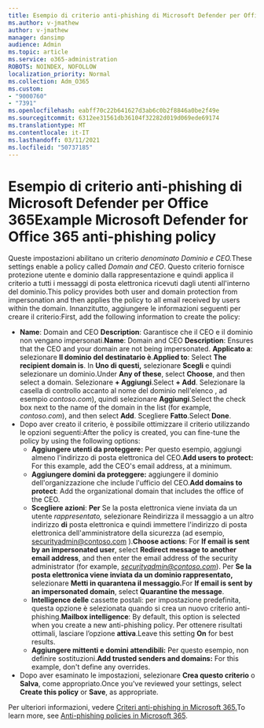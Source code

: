 ```yaml
---
title: Esempio di criterio anti-phishing di Microsoft Defender per Office 365
ms.author: v-jmathew
author: v-jmathew
manager: dansimp
audience: Admin
ms.topic: article
ms.service: o365-administration
ROBOTS: NOINDEX, NOFOLLOW
localization_priority: Normal
ms.collection: Adm_O365
ms.custom:
- "9000760"
- "7391"
ms.openlocfilehash: eabff70c22b641627d3ab6c0b2f8846a0be2f49e
ms.sourcegitcommit: 6312ee31561db36104f32282d019d069ede69174
ms.translationtype: MT
ms.contentlocale: it-IT
ms.lasthandoff: 03/11/2021
ms.locfileid: "50737185"
---
```

# <a name="example-microsoft-defender-for-office-365-anti-phishing-policy"></a><span data-ttu-id="99022-102">Esempio di criterio anti-phishing di Microsoft Defender per Office 365</span><span class="sxs-lookup"><span data-stu-id="99022-102">Example Microsoft Defender for Office 365 anti-phishing policy</span></span>

<span data-ttu-id="99022-103">Queste impostazioni abilitano un criterio *denominato Dominio e CEO.*</span><span class="sxs-lookup"><span data-stu-id="99022-103">These settings enable a policy called *Domain and CEO*.</span></span> <span data-ttu-id="99022-104">Questo criterio fornisce protezione utente e dominio dalla rappresentazione e quindi applica il criterio a tutti i messaggi di posta elettronica ricevuti dagli utenti all'interno del dominio.</span><span class="sxs-lookup"><span data-stu-id="99022-104">This policy provides both user and domain protection from impersonation and then applies the policy to all email received by users within the domain.</span></span> <span data-ttu-id="99022-105">Innanzitutto, aggiungere le informazioni seguenti per creare il criterio:</span><span class="sxs-lookup"><span data-stu-id="99022-105">First, add the following information to create the policy:</span></span>

- <span data-ttu-id="99022-106">**Name**: Domain and CEO **Description**: Garantisce che il CEO e il dominio non vengano impersonati.</span><span class="sxs-lookup"><span data-stu-id="99022-106">**Name**: Domain and CEO **Description**: Ensures that the CEO and your domain are not being impersonated.</span></span>
  <span data-ttu-id="99022-107">**Applicato a**: selezionare **Il dominio del destinatario è**.</span><span class="sxs-lookup"><span data-stu-id="99022-107">**Applied to**: Select **The recipient domain is**.</span></span> <span data-ttu-id="99022-108">In **Uno di questi,** selezionare **Scegli** e quindi selezionare un dominio.</span><span class="sxs-lookup"><span data-stu-id="99022-108">Under **Any of these**, select **Choose**, and then select a domain.</span></span> <span data-ttu-id="99022-109">Selezionare **+ Aggiungi**.</span><span class="sxs-lookup"><span data-stu-id="99022-109">Select **+ Add**.</span></span> <span data-ttu-id="99022-110">Selezionare la casella di controllo accanto al nome del dominio nell'elenco , ad esempio *contoso.com*), quindi selezionare **Aggiungi**.</span><span class="sxs-lookup"><span data-stu-id="99022-110">Select the check box next to the name of the domain in the list (for example, *contoso.com*), and then select **Add**.</span></span> <span data-ttu-id="99022-111">Scegliere **Fatto**.</span><span class="sxs-lookup"><span data-stu-id="99022-111">Select **Done**.</span></span>
- <span data-ttu-id="99022-112">Dopo aver creato il criterio, è possibile ottimizzare il criterio utilizzando le opzioni seguenti:</span><span class="sxs-lookup"><span data-stu-id="99022-112">After the policy is created, you can fine-tune the policy by using the following options:</span></span>
  - <span data-ttu-id="99022-113">**Aggiungere utenti da proteggere:** Per questo esempio, aggiungi almeno l'indirizzo di posta elettronica del CEO.</span><span class="sxs-lookup"><span data-stu-id="99022-113">**Add users to protect:** For this example, add the CEO's email address, at a minimum.</span></span>
  - <span data-ttu-id="99022-114">**Aggiungere domini da proteggere:** aggiungere il dominio dell'organizzazione che include l'ufficio del CEO.</span><span class="sxs-lookup"><span data-stu-id="99022-114">**Add domains to protect**: Add the organizational domain that includes the office of the CEO.</span></span>
  - <span data-ttu-id="99022-115">**Scegliere azioni**: **Per** Se la posta elettronica viene inviata da un utente *rappresentato,* selezionare Reindirizza il messaggio a un altro indirizzo **di** posta elettronica e quindi immettere l'indirizzo di posta elettronica dell'amministratore della sicurezza (ad esempio, securityadmin@contoso.com ).</span><span class="sxs-lookup"><span data-stu-id="99022-115">**Choose actions**: For **If email is sent by an impersonated user**, select **Redirect message to another email address**, and then enter the email address of the security administrator (for example, *securityadmin@contoso.com*).</span></span> <span data-ttu-id="99022-116">Per **Se la posta elettronica viene inviata da un dominio rappresentato,** selezionare **Metti in quarantena il messaggio.**</span><span class="sxs-lookup"><span data-stu-id="99022-116">For **If email is sent by an impersonated domain**, select **Quarantine the message**.</span></span>
  - <span data-ttu-id="99022-117">**Intelligence delle** cassette postali: per impostazione predefinita, questa opzione è selezionata quando si crea un nuovo criterio anti-phishing.</span><span class="sxs-lookup"><span data-stu-id="99022-117">**Mailbox intelligence**: By default, this option is selected when you create a new anti-phishing policy.</span></span> <span data-ttu-id="99022-118">Per ottenere risultati ottimali, lasciare l’opzione **attiva**.</span><span class="sxs-lookup"><span data-stu-id="99022-118">Leave this setting **On** for best results.</span></span>
  - <span data-ttu-id="99022-119">**Aggiungere mittenti e domini attendibili:** Per questo esempio, non definire sostituzioni.</span><span class="sxs-lookup"><span data-stu-id="99022-119">**Add trusted senders and domains:** For this example, don't define any overrides.</span></span>
- <span data-ttu-id="99022-120">Dopo aver esaminato le impostazioni, selezionare **Crea questo criterio** o **Salva**, come appropriato.</span><span class="sxs-lookup"><span data-stu-id="99022-120">Once you've reviewed your settings, select **Create this policy** or **Save**, as appropriate.</span></span>

<span data-ttu-id="99022-121">Per ulteriori informazioni, vedere [Criteri anti-phishing in Microsoft 365.](https://go.microsoft.com/fwlink/?linkid=2092235)</span><span class="sxs-lookup"><span data-stu-id="99022-121">To learn more, see [Anti-phishing policies in Microsoft 365](https://go.microsoft.com/fwlink/?linkid=2092235).</span></span>
